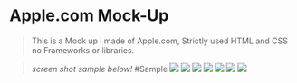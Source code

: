 # Apple.com Mock-Up

> This is a Mock up i made of Apple.com, Strictly used HTML and CSS no Frameworks or libraries.

> *screen shot sample below!*
#Sample 
![](./MD-images/ScreenShot-1.png?raw=true) 
![](./MD-images/ScreenShot-2.png?raw=true) 
![](./MD-images/ScreenShot-3.png?raw=true) 
![](./MD-images/ScreenShot-4.png?raw=true) 
![](./MD-images/ScreenShot-5.png?raw=true) 
![](./MD-images/ScreenShot-6.png?raw=true) 
![](./MD-images/ScreenShot-7.png?raw=true) 